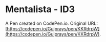 # Mentalista - ID3

A Pen created on CodePen.io. Original URL: [https://codepen.io/Guiprays/pen/KKRdrpW](https://codepen.io/Guiprays/pen/KKRdrpW).

